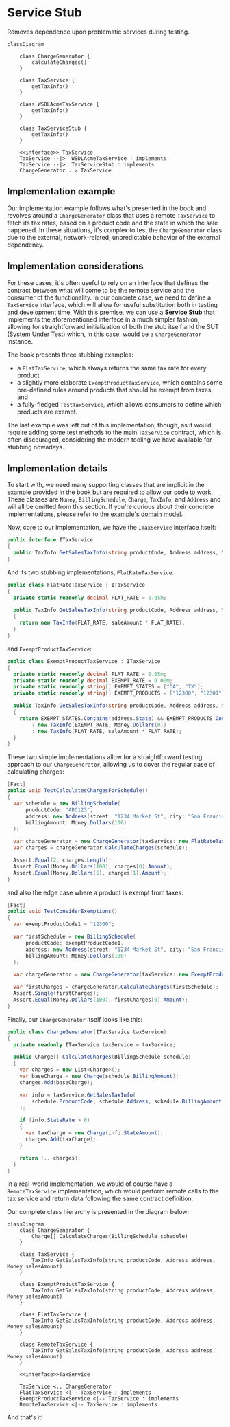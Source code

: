 # Service Stub

Removes dependence upon problematic services during testing.

```mermaid
classDiagram

    class ChargeGenerator {
        calculateCharges()
    }

    class TaxService {
        getTaxInfo()
    }

    class WSDLAcmeTaxService {
        getTaxInfo()
    }

    class TaxServiceStub {
        getTaxInfo()
    }

    <<interface>> TaxService
    TaxService --|>  WSDLAcmeTaxService : implements
    TaxService --|>  TaxServiceStub : implements
    ChargeGenerator ..> TaxService
```

## Implementation example

Our implementation example follows what's presented in the book and revolves around a `ChargeGenerator` class that uses a remote `TaxService` to fetch its tax rates, based on a product code and the state in which the sale happened. In these situations, it's complex to test the `ChargeGenerator` class due to the external, network-related, unpredictable behavior of the external dependency.

## Implementation considerations

For these cases, it's often useful to rely on an interface that defines the contract between what will come to be the remote service and the consumer of the functionality. In our concrete case, we need to define a `TaxService` interface, which will allow for useful substitution both in testing and development time. With this premise, we can use a **Service Stub** that implements the aforementioned interface in a much simpler fashion, allowing for straightforward initialization of both the stub itself and the SUT (System Under Test) which, in this case, would be a `ChargeGenerator` instance.

The book presents three stubbing examples:

- a `FlatTaxService`, which always returns the same tax rate for every product
- a slightly more elaborate `ExemptProductTaxService`, which contains some pre-defined rules around products that should be exempt from taxes, and
- a fully-fledged `TestTaxService`, which allows consumers to define which products are exempt.

The last example was left out of this implementation, though, as it would require adding some test methods to the main `TaxService` contract, which is often discouraged, considering the modern tooling we have available for stubbing nowadays.

## Implementation details

To start with, we need many supporting classes that are implicit in the example provided in the book but are required to allow our code to work. These classes are `Money`, `BillingSchedule`, `Charge`, `TaxInfo`, and `Address` and will all be omitted from this section. If you're curious about their concrete implementations, please refer to [the example's domain model](./PoEAAServiceStub.Example/Model/).

Now, core to our implementation, we have the `ITaxService` interface itself:

```csharp
public interface ITaxService
{
  public TaxInfo GetSalesTaxInfo(string productCode, Address address, Money saleAmount);
}
```

And its two stubbing implementations, `FlatRateTaxService`:

```csharp
public class FlatRateTaxService : ITaxService
{
  private static readonly decimal FLAT_RATE = 0.05m;

  public TaxInfo GetSalesTaxInfo(string productCode, Address address, Money saleAmount)
  {
    return new TaxInfo(FLAT_RATE, saleAmount * FLAT_RATE);
  }
}
```

and `ExemptProductTaxService`:

```csharp
public class ExemptProductTaxService : ITaxService
{
  private static readonly decimal FLAT_RATE = 0.05m;
  private static readonly decimal EXEMPT_RATE = 0.00m;
  private static readonly string[] EXEMPT_STATES = ["CA", "TX"];
  private static readonly string[] EXEMPT_PRODUCTS = ["12300", "12301"];

  public TaxInfo GetSalesTaxInfo(string productCode, Address address, Money saleAmount)
  {
    return EXEMPT_STATES.Contains(address.State) && EXEMPT_PRODUCTS.Contains(productCode)
        ? new TaxInfo(EXEMPT_RATE, Money.Dollars(0))
        : new TaxInfo(FLAT_RATE, saleAmount * FLAT_RATE);
  }
}
```

These two simple implementations allow for a straightforward testing approach to our `ChargeGenerator`, allowing us to cover the regular case of calculating charges:

```csharp
[Fact]
public void TestCalculatesChargesForSchedule()
{
  var schedule = new BillingSchedule(
      productCode: "ABC123",
      address: new Address(street: "1234 Market St", city: "San Francisco", state: "CA"),
      billingAmount: Money.Dollars(100)
  );

  var chargeGenerator = new ChargeGenerator(taxService: new FlatRateTaxService());
  var charges = chargeGenerator.CalculateCharges(schedule);

  Assert.Equal(2, charges.Length);
  Assert.Equal(Money.Dollars(100), charges[0].Amount);
  Assert.Equal(Money.Dollars(5), charges[1].Amount);
}
```

and also the edge case where a product is exempt from taxes:

```csharp
[Fact]
public void TestConsiderExemptions()
{
  var exemptProductCode1 = "12300";

  var firstSchedule = new BillingSchedule(
      productCode: exemptProductCode1,
      address: new Address(street: "1234 Market St", city: "San Francisco", state: "CA"),
      billingAmount: Money.Dollars(100)
  );

  var chargeGenerator = new ChargeGenerator(taxService: new ExemptProductTaxService());

  var firstCharges = chargeGenerator.CalculateCharges(firstSchedule);
  Assert.Single(firstCharges);
  Assert.Equal(Money.Dollars(100), firstCharges[0].Amount);
}
```

Finally, our `ChargeGenerator` itself looks like this:

```csharp
public class ChargeGenerator(ITaxService taxService)
{
  private readonly ITaxService taxService = taxService;

  public Charge[] CalculateCharges(BillingSchedule schedule)
  {
    var charges = new List<Charge>();
    var baseCharge = new Charge(schedule.BillingAmount);
    charges.Add(baseCharge);

    var info = taxService.GetSalesTaxInfo(
        schedule.ProductCode, schedule.Address, schedule.BillingAmount
    );

    if (info.StateRate > 0)
    {
      var taxCharge = new Charge(info.StateAmount);
      charges.Add(taxCharge);
    }

    return [.. charges];
  }
}
```

In a real-world implementation, we would of course have a `RemoteTaxService` implementation, which would perform remote calls to the tax service and return data following the same contract definition.

Our complete class hierarchy is presented in the diagram below:

```mermaid
classDiagram
    class ChargeGenerator {
        Charge[] CalculateCharges(BillingSchedule schedule)
    }

    class TaxService {
        TaxInfo GetSalesTaxInfo(string productCode, Address address, Money salesAmount)
    }

    class ExemptProductTaxService {
        TaxInfo GetSalesTaxInfo(string productCode, Address address, Money salesAmount)
    }

    class FlatTaxService {
        TaxInfo GetSalesTaxInfo(string productCode, Address address, Money salesAmount)
    }

    class RemoteTaxService {
        TaxInfo GetSalesTaxInfo(string productCode, Address address, Money salesAmount)
    }

    <<interface>>TaxService

    TaxService <.. ChargeGenerator
    FlatTaxService <|-- TaxService : implements
    ExemptProductTaxService <|-- TaxService : implements
    RemoteTaxService <|-- TaxService : implements
```

And that's it!
